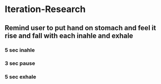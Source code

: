 # Iteration-Research

## Remind user to put hand on stomach and feel it rise and fall with each inahle and exhale

### 5 sec inahle

### 3 sec pause

### 5 sec exhale
